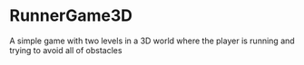 # RunnerGame3D
A simple game with two levels in a 3D world where the player is running and trying to avoid all of obstacles
